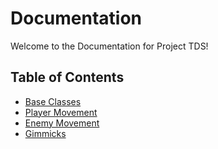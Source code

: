 # Documentation
Welcome to the Documentation for Project TDS!

## Table of Contents
- [Base Classes](./BaseClasses.md)
- [Player Movement](./PlayerMovement.md)
- [Enemy Movement](.EnemyMovement.md)
- [Gimmicks](./Gimmicks.md)